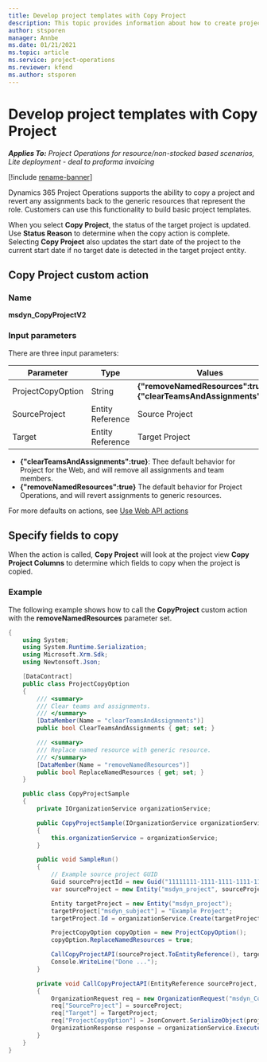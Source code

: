 ```yaml
---
title: Develop project templates with Copy Project
description: This topic provides information about how to create project templates using the Copy Project custom action.
author: stsporen
manager: Annbe
ms.date: 01/21/2021
ms.topic: article
ms.service: project-operations
ms.reviewer: kfend 
ms.author: stsporen
---
```


# Develop project templates with Copy Project

_**Applies To:** Project Operations for resource/non-stocked based scenarios, Lite deployment - deal to proforma invoicing_

[!include [rename-banner](~/includes/cc-data-platform-banner.md)]

Dynamics 365 Project Operations supports the ability to copy a project and revert any assignments back to the generic resources that represent the role. Customers can use this functionality to build basic project templates.

When you select **Copy Project**, the status of the target project is updated. Use **Status Reason** to determine when the copy action is complete. Selecting **Copy Project** also updates the start date of the project to the current start date if no target date is detected in the target project entity.

## Copy Project custom action 

### Name 

**msdyn_CopyProjectV2**

### Input parameters
There are three input parameters:

| Parameter          | Type   | Values                                                   | 
|--------------------|--------|----------------------------------------------------------|
| ProjectCopyOption  | String | **{"removeNamedResources":true}** or **{"clearTeamsAndAssignments":true}** |
| SourceProject      | Entity Reference | Source Project |
| Target             | Entity Reference | Target Project |


- **{"clearTeamsAndAssignments":true}**: Thee default behavior for Project for the Web, and will remove all assignments and team members.
- **{"removeNamedResources":true}** The default behavior for Project Operations, and will revert assignments to generic resources.

For more defaults on actions, see [Use Web API actions](https://docs.microsoft.com/powerapps/developer/common-data-service/webapi/use-web-api-actions)

## Specify fields to copy 
When the action is called, **Copy Project** will look at the project view **Copy Project Columns** to determine which fields to copy when the project is copied.


### Example
The following example shows how to call the **CopyProject** custom action with the **removeNamedResources** parameter set.
```C#
{
    using System;
    using System.Runtime.Serialization;
    using Microsoft.Xrm.Sdk;
    using Newtonsoft.Json;

    [DataContract]
    public class ProjectCopyOption
    {
        /// <summary>
        /// Clear teams and assignments.
        /// </summary>
        [DataMember(Name = "clearTeamsAndAssignments")]
        public bool ClearTeamsAndAssignments { get; set; }

        /// <summary>
        /// Replace named resource with generic resource.
        /// </summary>
        [DataMember(Name = "removeNamedResources")]
        public bool ReplaceNamedResources { get; set; }
    }

    public class CopyProjectSample
    {
        private IOrganizationService organizationService;

        public CopyProjectSample(IOrganizationService organizationService)
        {
            this.organizationService = organizationService;
        }

        public void SampleRun()
        {
            // Example source project GUID
            Guid sourceProjectId = new Guid("11111111-1111-1111-1111-111111111111");
            var sourceProject = new Entity("msdyn_project", sourceProjectId);

            Entity targetProject = new Entity("msdyn_project");
            targetProject["msdyn_subject"] = "Example Project";
            targetProject.Id = organizationService.Create(targetProject);

            ProjectCopyOption copyOption = new ProjectCopyOption();
            copyOption.ReplaceNamedResources = true;

            CallCopyProjectAPI(sourceProject.ToEntityReference(), targetProject.ToEntityReference(), copyOption);
            Console.WriteLine("Done ...");
        }

        private void CallCopyProjectAPI(EntityReference sourceProject, EntityReference TargetProject, ProjectCopyOption projectCopyOption)
        {
            OrganizationRequest req = new OrganizationRequest("msdyn_CopyProjectV2");
            req["SourceProject"] = sourceProject;
            req["Target"] = TargetProject;
            req["ProjectCopyOption"] = JsonConvert.SerializeObject(projectCopyOption);
            OrganizationResponse response = organizationService.Execute(req);
        }
    }
}
```
